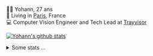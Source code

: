 <p>
  👨🏻 <bold>Yohann</bold>, 27 ans<br/>
  💼 Living in <a href="https://www.google.com/maps?q=paris">Paris</a>, France<br/>
  💻 Computer Vision Engineer and Tech Lead at <a href="https://trayvisor.com/">Trayvisor</a><br/>
</p>

<a href="https://github.com/anuraghazra/github-readme-stats"><img align="center" src="https://github-readme-stats-go94hl40s-yohann84l.vercel.app//api?username=yohann84L&show_icons=true&include_all_commits=true" alt="Yohann's github stats" /> </a>


<details>
  <summary>Some stats ...</summary><br/>
  

<!--START_SECTION:waka-->
![Code Time](http://img.shields.io/badge/Code%20Time-259%20hrs%2023%20mins-blue)

![Profile Views](http://img.shields.io/badge/Profile%20Views-0-blue)

**🐱 My GitHub Data** 

> 🏆 1,468 Contributions in the Year 2022
 > 
> 📦 440.5 kB Used in GitHub's Storage 
 > 
> 🚫 Not Opted to Hire
 > 
> 📜 24 Public Repositories 
 > 
> 🔑 21 Private Repositories  
 > 
**I'm an Early 🐤** 

```text
🌞 Morning    311 commits    ████████░░░░░░░░░░░░░░░░░   31.86% 
🌆 Daytime    543 commits    ██████████████░░░░░░░░░░░   55.64% 
🌃 Evening    119 commits    ███░░░░░░░░░░░░░░░░░░░░░░   12.19% 
🌙 Night      3 commits      ░░░░░░░░░░░░░░░░░░░░░░░░░   0.31%

```
📅 **I'm Most Productive on Friday** 

```text
Monday       189 commits    ████░░░░░░░░░░░░░░░░░░░░░   19.36% 
Tuesday      179 commits    ████░░░░░░░░░░░░░░░░░░░░░   18.34% 
Wednesday    181 commits    ████░░░░░░░░░░░░░░░░░░░░░   18.55% 
Thursday     195 commits    █████░░░░░░░░░░░░░░░░░░░░   19.98% 
Friday       212 commits    █████░░░░░░░░░░░░░░░░░░░░   21.72% 
Saturday     13 commits     ░░░░░░░░░░░░░░░░░░░░░░░░░   1.33% 
Sunday       7 commits      ░░░░░░░░░░░░░░░░░░░░░░░░░   0.72%

```


📊 **This Week I Spent My Time On** 

```text
⌚︎ Time Zone: Europe/Paris

💬 Programming Languages: 
Python                   9 hrs 53 mins       ████████████░░░░░░░░░░░░░   50.73% 
JavaScript               4 hrs 7 mins        █████░░░░░░░░░░░░░░░░░░░░   21.18% 
Jupyter                  2 hrs 39 mins       ███░░░░░░░░░░░░░░░░░░░░░░   13.67% 
YAML                     1 hr 22 mins        █░░░░░░░░░░░░░░░░░░░░░░░░   7.07% 
SQL                      38 mins             ░░░░░░░░░░░░░░░░░░░░░░░░░   3.33%

🔥 Editors: 
PyCharm                  15 hrs 19 mins      ███████████████████░░░░░░   78.59% 
WebStorm                 4 hrs 10 mins       █████░░░░░░░░░░░░░░░░░░░░   21.41%

💻 Operating System: 
Mac                      19 hrs 30 mins      █████████████████████████   100.0%

```

**I Mostly Code in Python** 

```text
Python                   18 repos            ██████████████░░░░░░░░░░░   56.25% 
Java                     6 repos             ████░░░░░░░░░░░░░░░░░░░░░   18.75% 
JavaScript               2 repos             █░░░░░░░░░░░░░░░░░░░░░░░░   6.25% 
R                        2 repos             █░░░░░░░░░░░░░░░░░░░░░░░░   6.25% 
HTML                     1 repo              ░░░░░░░░░░░░░░░░░░░░░░░░░   3.12%

```



 Last Updated on 29/11/2022 01:48:12 UTC
<!--END_SECTION:waka-->

